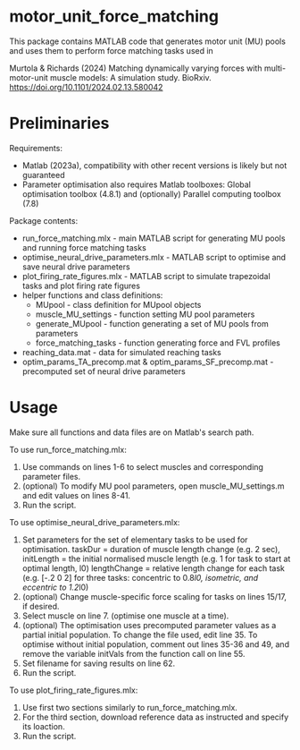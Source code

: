 # motor_unit_force_matching

This package contains MATLAB code that generates motor unit (MU) pools and uses them to perform force matching tasks used in

Murtola & Richards (2024) Matching dynamically varying forces with multi-motor-unit muscle models: A simulation study. BioRxiv. https://doi.org/10.1101/2024.02.13.580042

# Preliminaries

Requirements:
- Matlab (2023a), compatibility with other recent versions is likely but not guaranteed
- Parameter optimisation also requires Matlab toolboxes: Global optimisation toolbox (4.8.1) and (optionally) Parallel computing toolbox (7.8)

Package contents:
- run_force_matching.mlx - main MATLAB script for generating MU pools and running force matching tasks
- optimise_neural_drive_parameters.mlx - MATLAB script to optimise and save neural drive parameters
- plot_firing_rate_figures.mlx - MATLAB script to simulate trapezoidal tasks and plot firing rate figures
- helper functions and class definitions:
	- MUpool - class definition for MUpool objects
	- muscle_MU_settings - function setting MU pool parameters
	- generate_MUpool - function generating a set of MU pools from parameters
	- force_matching_tasks - function generating force and FVL profiles
- reaching_data.mat - data for simulated reaching tasks
- optim_params_TA_precomp.mat & optim_params_SF_precomp.mat - precomputed set of neural drive parameters


# Usage

Make sure all functions and data files are on Matlab's search path. 

To use run_force_matching.mlx:
1. Use commands on lines 1-6 to select muscles and corresponding parameter files.
2. (optional) To modify MU pool parameters, open muscle_MU_settings.m and edit values on lines 8-41.
3. Run the script.


To use optimise_neural_drive_parameters.mlx:
1. Set parameters for the set of elementary tasks to be used for optimisation. 
	taskDur = duration of muscle length change (e.g. 2 sec), 
	initLength = the initial normalised muscle length (e.g. 1 for task to start at optimal length, l0)
	lengthChange = relative length change for each task (e.g. [-.2 0 2] for three tasks: concentric to 0.8*l0, isometric, and eccentric to 1.2*l0)
2. (optional) Change muscle-specific force scaling for tasks on lines 15/17, if desired.
3. Select muscle on line 7. (optimise one muscle at a time).
4. (optional) The optimisation uses precomputed parameter values as a partial initial population. To change the file used, edit line 35. To optimise without 
   initial population, comment out lines 35-36 and 49, and remove the variable initVals from the function call on line 55.
5. Set filename for saving results on line 62.
6. Run the script.



To use plot_firing_rate_figures.mlx:
1. Use first two sections similarly to run_force_matching.mlx.
2. For the third section, download reference data as instructed and specify its loaction.
3. Run the script.



